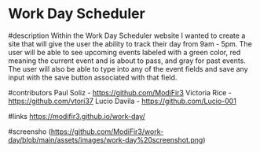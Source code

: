 # Work Day Scheduler

#description
Within the Work Day Scheduler website I wanted to create a site that will give the user the ability to track their day from 9am - 5pm. The user will be able to see upcoming events labeled with a green color, red meaning the current event and is about to pass, and gray for past events. The user will also be able to type into any of the event fields and save any input with the save button associated with that field.

#contributors
Paul Soliz -  https://github.com/ModiFir3
Victoria Rice - https://github.com/vtori37
Lucio Davila - https://github.com/Lucio-001

#links
https://modifir3.github.io/work-day/

#screensho
(https://github.com/ModiFir3/work-day/blob/main/assets/images/work-day%20screenshot.png)
